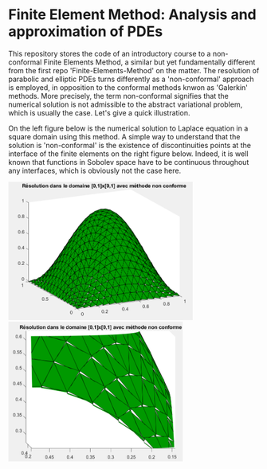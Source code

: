 # Finite Element Method: Analysis and approximation of PDEs

This repository stores the code of an introductory course to a non-conformal Finite Elements Method, a similar but yet fundamentally different from the first repo 'Finite-Elements-Method' on the matter. The resolution of parabolic and elliptic PDEs  turns differently as a 'non-conformal' approach is employed, in opposition to the conformal methods knwon as 'Galerkin' methods. More precisely, the term non-conformal signifies that the numerical solution is not admissible to the abstract variational problem, which is usually the case. Let's give a quick illustration.

On the left figure below is the numerical solution to Laplace equation in a square domain using this method.
A simple way to understand that the solution is 'non-conformal' is the existence of discontinuities points at the interface of the finite elements on the right figure below. Indeed, it is well known that functions in Sobolev space have to be continuous throughout any interfaces, which is obviously not the case here.

<img src="img/uh1.PNG" alt="drawing" width="370"/> <img src="img/uh1_coup.PNG" alt="drawing" width="350"/>
